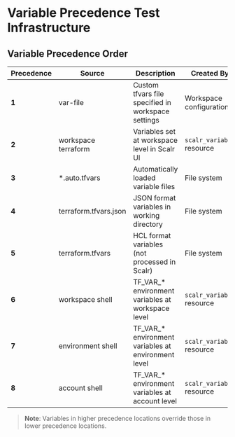 # Variable Precedence Test Infrastructure

## Variable Precedence Order

| Precedence | Source | Description | Created By |
|------------|--------|-------------|------------|
| **1** | var-file | Custom tfvars file specified in workspace settings | Workspace configuration |
| **2** | workspace terraform | Variables set at workspace level in Scalr UI | `scalr_variable` resource |
| **3** | *.auto.tfvars | Automatically loaded variable files | File system |
| **4** | terraform.tfvars.json | JSON format variables in working directory | File system |
| **5** | terraform.tfvars | HCL format variables (not processed in Scalr) | File system |
| **6** | workspace shell | TF_VAR_* environment variables at workspace level | `scalr_variable` resource |
| **7** | environment shell | TF_VAR_* environment variables at environment level | `scalr_variable` resource |
| **8** | account shell | TF_VAR_* environment variables at account level | `scalr_variable` resource |

> **Note**: Variables in higher precedence locations override those in lower precedence locations. 